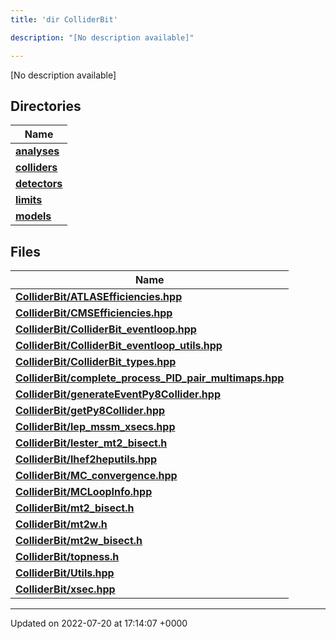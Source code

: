 ```yaml
---
title: 'dir ColliderBit'

description: "[No description available]"

---
```







[No description available]

## Directories

| Name           |
| -------------- |
| **[analyses](/documentation/code/files/dir_262b43c519d43214d405683c7e3a8f39/#dir-analyses)**  |
| **[colliders](/documentation/code/files/dir_fd68025055671e0d2e19b14e75b158f3/#dir-colliders)**  |
| **[detectors](/documentation/code/files/dir_12b2d02957c73176617de2a81a1a001d/#dir-detectors)**  |
| **[limits](/documentation/code/files/dir_2fff4dab633ec20c000165c1106151f7/#dir-limits)**  |
| **[models](/documentation/code/files/dir_b2272b1f38710d84426e6269e8974172/#dir-models)**  |

## Files

| Name           |
| -------------- |
| **[ColliderBit/ATLASEfficiencies.hpp](/documentation/code/files/atlasefficiencies_8hpp/#file-atlasefficiencies.hpp)**  |
| **[ColliderBit/CMSEfficiencies.hpp](/documentation/code/files/cmsefficiencies_8hpp/#file-cmsefficiencies.hpp)**  |
| **[ColliderBit/ColliderBit_eventloop.hpp](/documentation/code/files/colliderbit__eventloop_8hpp/#file-colliderbit-eventloop.hpp)**  |
| **[ColliderBit/ColliderBit_eventloop_utils.hpp](/documentation/code/files/colliderbit__eventloop__utils_8hpp/#file-colliderbit-eventloop-utils.hpp)**  |
| **[ColliderBit/ColliderBit_types.hpp](/documentation/code/files/colliderbit__types_8hpp/#file-colliderbit-types.hpp)**  |
| **[ColliderBit/complete_process_PID_pair_multimaps.hpp](/documentation/code/files/complete__process__pid__pair__multimaps_8hpp/#file-complete-process-pid-pair-multimaps.hpp)**  |
| **[ColliderBit/generateEventPy8Collider.hpp](/documentation/code/files/generateeventpy8collider_8hpp/#file-generateeventpy8collider.hpp)**  |
| **[ColliderBit/getPy8Collider.hpp](/documentation/code/files/getpy8collider_8hpp/#file-getpy8collider.hpp)**  |
| **[ColliderBit/lep_mssm_xsecs.hpp](/documentation/code/files/lep__mssm__xsecs_8hpp/#file-lep-mssm-xsecs.hpp)**  |
| **[ColliderBit/lester_mt2_bisect.h](/documentation/code/files/lester__mt2__bisect_8h/#file-lester-mt2-bisect.h)**  |
| **[ColliderBit/lhef2heputils.hpp](/documentation/code/files/lhef2heputils_8hpp/#file-lhef2heputils.hpp)**  |
| **[ColliderBit/MC_convergence.hpp](/documentation/code/files/mc__convergence_8hpp/#file-mc-convergence.hpp)**  |
| **[ColliderBit/MCLoopInfo.hpp](/documentation/code/files/mcloopinfo_8hpp/#file-mcloopinfo.hpp)**  |
| **[ColliderBit/mt2_bisect.h](/documentation/code/files/mt2__bisect_8h/#file-mt2-bisect.h)**  |
| **[ColliderBit/mt2w.h](/documentation/code/files/mt2w_8h/#file-mt2w.h)**  |
| **[ColliderBit/mt2w_bisect.h](/documentation/code/files/mt2w__bisect_8h/#file-mt2w-bisect.h)**  |
| **[ColliderBit/topness.h](/documentation/code/files/topness_8h/#file-topness.h)**  |
| **[ColliderBit/Utils.hpp](/documentation/code/files/utils_8hpp/#file-utils.hpp)**  |
| **[ColliderBit/xsec.hpp](/documentation/code/files/xsec_8hpp/#file-xsec.hpp)**  |






-------------------------------

Updated on 2022-07-20 at 17:14:07 +0000
